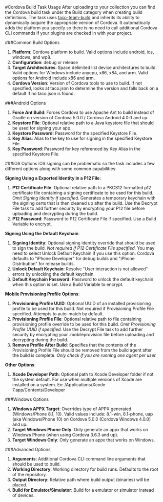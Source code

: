 #Cordova Build Task Usage
After uploading to your collection you can find the Cordova build task under the Build category when creating build definitions. The task uses [taco-team-build](http://github.com/Microsoft/taco-team-build) and inherits its ability to dynamically acquire the appropriate version of Cordova. It automatically adds the platform you specify so there is no need to call additional Cordova CLI commands if your plugins are checked in with your project.

###Common Build Options
1. **Platform**: Cordova platform to build. Valid options include android, ios, windows, and wp8.
2. **Configuration**: debug or release
3. **Target Architectures**: Space delimited list device architectures to build. Valid options for Windows include anycpu, x86, x84, and arm. Valid options for Android include x86 and arm.
4. **Cordova Version**: Version of Cordova tools to use to build. If not specified, looks at taco.json to determine the version and falls back on a default if no taco.json is found.

###Android Options

1. **Force Ant Build**: Forces Cordova to use Apache Ant to build instead of Gradle on version of Cordova 5.0.0 / Cordova Android 4.0.0 and up.
2. **Keystore File**: Optional relative path to a Java keystore file that should be used for signing your app.
3. **Keystore Password**: Password for the specified Keystore File.
4. **Key Alias**: Alias to the key to use for signing in the specified Keystore File.
5. **Key Password**: Password for key referenced by Key Alias in the specified Keystore File.

###iOS Options
iOS signing can be problematic so the task includes a few different options along with some common capabilities:

**Signing Using a Exported Identity in a P12 File**:

1. **P12 Certificate File**: Optional relative path to a PKCS12 formatted p12 certificate file containing a signing certificate to be used for this build. *Omit Signing Identity if specified.* Generates a temporary keychain with the signing certs that is then cleaned up after the build. Use the Decrypt File task to add further security by encrypting your P12 file before uploading and decrypting during the build.
2. **P12 Password**: Password to P12 Certificate File if specified. Use a Build Variable to encrypt.

**Signing Using the Default Keychain**:

1. **Signing Identity**: Optional signing identity override that should be used to sign the build. *Not required if P12 Certificate File specified.* You may need to select Unlock Default Keychain if you use this option. Cordova defaults to "iPhone Developer" for debug builds and "iPhone Distribution" for release builds.
2. **Unlock Default Keychain**: Resolve "User interaction is not allowed" errors by unlocking the default keychain.
3. **Default Keychain Password**: Password to unlock the default keychain when this option is set. Use a Build Variable to encrypt.

**Mobile Provisioning Profile Options**:

1. **Provisioning Profile UUID**: Optional UUID of an installed provisioning profile to be used for this build. Not required if Provisioning Profile File specified. Attempts to auto-match by default.
2. **Provisioning Profile File**: Optional relative path to file containing provisioning profile override to be used for this build. *Omit Provisioning Profile UUID if specified.* Use the Decrypt File task to add further security by encrypting your .mobileprovision file before uploading and decrypting during the build.
3. **Remove Profile After Build**: Specifies that the contents of the Provisioning Profile File should be removed from the build agent after the build is complete. *Only check if you are running one agent per user.*

**Other Options**:

1. **Xcode Developer Path**: Optional path to Xcode Developer folder if not the system default. For use when multiple versions of Xcode are installed on a system. Ex: /Applications/Xcode 7.app/Contents/Developer

###Windows Options

1. **Windows APPX Target**: Overrides type of APPX generated (Windows/Phone 8.1, 10). Valid values include: 8.1-win, 8.1-phone, uap (aka Windows/Phone 10) on Cordova 5.0.0 (Cordova Windows 4.0.0) and up.
2. **Target Windows Phone Only**: Only generate an appx that works on Windows Phone (when using Cordova 3.6.3 and up).
3. **Target Windows Only**: Only generate an appx that works on Windows.

###Advanced Options
1. **Arguments**: Additional Cordova CLI command line arguments that should be used to build.
2. **Working Directory**: Working directory for build runs. Defaults to the root of the repository.
3. **Output Directory**: Relative path where build output (binaries) will be placed.
4. **Build for Emulator/Simulator**: Build for a emulator or simulator instead of devices.
